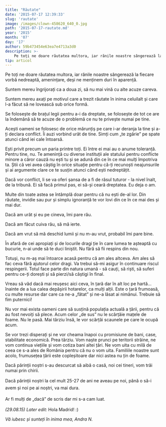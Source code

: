 ```yaml
---
title: "Răutate"
date: '2015-07-17 12:39:33'
slug: 'rautate'
image: /images/clown-458620_640_0.jpg
path: '2015-07-17-rautate.md'
year: '2015'
month: '07'
day: '17'
author: 59b473454e63ea7e4713a3d0
description: >-
    Pe toți ne doare răutatea multora, iar rănile noastre sângerează la fiecare vorbă nedreaptă, amenințare, deși ne menținem duri în aparență.Suntem mereu îngrijorați ca a doua zi, să nu mai vină cu alt
tip: articol
---
```

<div class="kg-card-markdown"><p>Pe toți ne doare răutatea multora, iar rănile noastre sângerează la fiecare vorbă nedreaptă, amenințare, deși ne menținem duri în aparență.</p>
<p>Suntem mereu îngrijorați ca a doua zi, să nu mai vină cu alte acuze careva.</p>
<p>Suntem mereu axați pe motivul care a trezit răutate în inima celuilalt și care l-a făcut să ne lovească sub orice formă.</p>
<p>Se folosește de brațul legii pentru a-i da dreptate, se folosește de tot ce are la îndemână să te acuze de o problemă ce nu te privește numai pe tine.</p>
<p>Acești oameni se folosesc de orice mărunțiș pe care i-ar deranja la tine și a-ți declara conflict. Îi auzi vorbind urât de tine. Simți cum „te zgârie” pe spate atunci când iei cale întoarsă.</p>
<p>Ești privit precum un paria printre toți. Ei între ei mai au o anume toleranță. Pentru tine, nu.  Te amenință cu diverse instituții ale statului pentru conflicte minore a căror cauză nu ești tu și se adună din ce în ce mai mulți împotriva ta. Știi că vei avea câștig în orice situație pentru că-ți recunoști neajunsurile și ai argumente clare ce te susțin atunci când ești nedreptățit.</p>
<p>Dacă vor conflict, li se va oferi șansa de a fi de râsul tuturor - la nivel înalt, de la tribună. Ei să facă primul pas, ei să-și ceară dreptatea. Eu deja o am.</p>
<p>Multe din toate astea se întâmplă doar pentru că nu ești de-al lor.  Din răutate, invidie sau pur și simplu ignoranță te vor lovi din ce în ce mai des și mai dur.</p>
<p>Dacă am urât și eu pe cineva, îmi pare rău.</p>
<p>Dacă am făcut cuiva rău, să mă ierte.</p>
<p>Dacă am vrut să mă deschid lumii și nu m-au vrut, probabil îmi pare bine.</p>
<p>În afară de cei apropiați și de locurile dragi ție în care lumea te așteaptă cu bucurie, n-ai unde să te duci liniștit. Nu fără să fii respins din nou.</p>
<p>Totuși, nu m-aș mai întoarce acasă pentru că am ales altceva. Am ales să fac ceva fără ajutorul celor dragi. Va trebui să-mi asigur în continuare riscul respingerii. Totul face parte din natura umană - să cauți, să riști, să suferi pentru ce-ți dorești și să pierzi/să câștigi în final.</p>
<p>Vreau să văd dacă mai reușesc aici ceva, în țară dar în alt loc pe hartă... înainte de a lua calea depășirii hotarelor, ca mulți alții. Este o țară frumoasă, cu multe resurse dar care ca ne-a „fătat” și ne-a lăsat ai nimănui. Trebuie să fim puternici!</p>
<p>Nu vor mai exista oameni care să susțină populația actuală a țării, pentru că au fost nevoiți să plece. Acum celor „de sus” nu le scârțâie mațele de foame. Nu le pasă. Mai târziu însă, le vor scârțâi scaunele pe care le ocupă acum.</p>
<p>Se vor trezi disperați și ne vor cheama înapoi cu promisiune de bani, case, stabilitate economică. Prea târziu. Vom naște prunci pe teritorii străine, ne vom continua viețiile și vom cotiza bani altei țări. Ne vom uita cu milă de ceea ce s-a ales de România pentru că nu o vom uita. Familiile noastre sunt acolo, frumusețea țării este copleșitoare dar nici astea nu țin de foame.</p>
<p>Dacă părinții noștri s-au descurcat să aibă o casă, noi cei tineri, vom trăi numai prin chirii. </p>
<p>Dacă părinții noștri <span style="line-height: 20.8px;">la ce</span><span style="line-height: 1.6;">l </span>mult<span style="line-height: 1.6;"> 25-27</span><span style="line-height: 1.6;"> de ani ne </span>aveau<span style="line-height: 1.6;"> pe noi, </span>până o să-i avem și noi pe ai noștri, va mai dura<span style="line-height: 1.6;">.</span><span style="line-height: 1.6;"> </span></p>
<p><span style="line-height: 1.6;">Ar fi mulți de „dacă” de scris dar mi s-a cam luat.</span></p>
<p> </p>
<p><em>(29.08.15) Later edit:</em> Hola Madrid!   :)</p>
<p><em>                                                                                        Vă iubesc și sunteți în inima mea, Andra N.</em></p>
<p><em>    </em></p>
<p><br />
 </p>
</div>
    